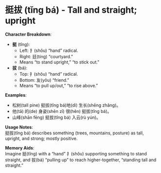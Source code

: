 # **挺拔 (tǐng bá) - Tall and straight; upright**

**Character Breakdown**:  
- **挺** (tǐng):
  - Left: 扌(shǒu) “hand” radical.
  - Right: 廷(tíng) “courtyard.”
  - Means “to stand upright,” “to stick out.”  
- **拔** (bá):
  - Top: 扌(shǒu) “hand” radical.
  - Bottom: 友(yǒu) “friend.”
  - Means “to pull up/out,” “to rise above.”

**Examples**:  
- 松树(tall pine) 挺拔(tǐng bá)地(dì) 生长(shēng zhǎng)。  
- 他(tā) 的(de) 身姿(shēn zī) 很(hěn) 挺拔(tǐng bá)。  
- 山峰(shān fēng) 挺拔(tǐng bá) 入云(rù yún)。

**Usage Notes**:  
挺拔(tǐng bá) describes something (trees, mountains, posture) as tall, upright, and strong; mostly positive.

**Memory Aids**:  
Imagine 挺(tǐng) with a “hand” 扌(shǒu) supporting something to stand straight, and 拔(bá) “pulling up” to reach higher-together, “standing tall and straight.”